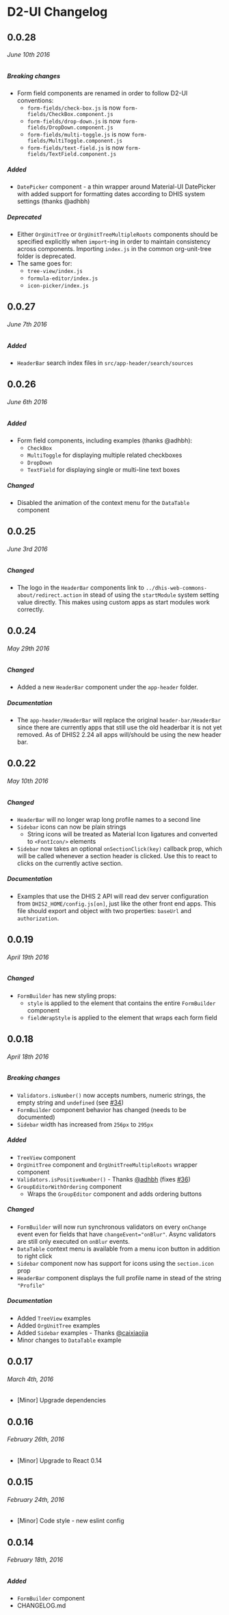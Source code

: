 
# D2-UI Changelog

## 0.0.28
###### _June 10th 2016_

##### Breaking changes

- Form field components are renamed in order to follow D2-UI conventions:
  - `form-fields/check-box.js` is now `form-fields/CheckBox.component.js`
  - `form-fields/drop-down.js` is now `form-fields/DropDown.component.js`
  - `form-fields/multi-toggle.js` is now `form-fields/MultiToggle.component.js`
  - `form-fields/text-field.js` is now `form-fields/TextField.component.js`

##### Added

- `DatePicker` component - a thin wrapper around Material-UI DatePicker with
  added support for formatting dates according to DHIS system settings
  (thanks @adhbh)

##### Deprecated

- Either `OrgUnitTree` or `OrgUnitTreeMultipleRoots` components should be
  specified explicitly when `import`-ing in order to maintain consistency across
  components. Importing `index.js` in the common org-unit-tree folder is
  deprecated.
- The same goes for:
   - `tree-view/index.js`
   - `formula-editor/index.js`
   - `icon-picker/index.js`




## 0.0.27
###### _June 7th 2016_

##### Added

- `HeaderBar` search index files in `src/app-header/search/sources`




## 0.0.26
###### _June 6th 2016_

##### Added

- Form field components, including examples (thanks @adhbh):
    - `CheckBox`
    - `MultiToggle` for displaying multiple related checkboxes
    - `DropDown`
    - `TextField` for displaying single or multi-line text boxes

##### Changed

- Disabled the animation of the context menu for the `DataTable` component




## 0.0.25
###### _June 3rd 2016_

##### Changed

- The logo in the `HeaderBar` components link to
  `../dhis-web-commons-about/redirect.action` in stead of using the `startModule`
  system setting value directly. This makes using custom apps as start modules work
  correctly.




## 0.0.24
###### _May 29th 2016_

##### Changed
- Added a new `HeaderBar` component under the `app-header` folder.

##### Documentation
- The `app-header/HeaderBar` will replace the original `header-bar/HeaderBar`
  since there are currently apps that still use the old headerbar it is not yet
  removed. As of DHIS2 2.24 all apps will/should be using the new header bar.




## 0.0.22
###### _May 10th 2016_

##### Changed

- `HeaderBar` will no longer wrap long profile names to a second line
- `Sidebar` icons can now be plain strings
  - String icons will be treated as Material Icon ligatures and converted to
    `<FontIcon/>` elements
- `Sidebar` now takes an optional `onSectionClick(key)` callback prop, which will
  be called whenever a section header is clicked. Use this to react to clicks on
  the currently active section.


##### Documentation

- Examples that use the DHIS 2 API will read dev server configuration from
  `DHIS2_HOME/config.js[on]`, just like the other front end apps. This file
  should export and object with two properties: `baseUrl` and `authorization`.




## 0.0.19
###### _April 19th 2016_

##### Changed

- `FormBuilder` has new styling props:
  - `style` is applied to the element that contains the entire `FormBuilder`
    component
  - `fieldWrapStyle` is applied to the element that wraps each form field




## 0.0.18
###### _April 18th 2016_

##### Breaking changes

- `Validators.isNumber()` now accepts numbers, numeric strings, the empty string
  and `undefined` (see [#34](../../issues/34))
- `FormBuilder` component behavior has changed (needs to be documented)
- `Sidebar` width has increased from `256px` to `295px`

##### Added

- `TreeView` component
- `OrgUnitTree` component and `OrgUnitTreeMultipleRoots` wrapper component
- `Validators.isPositiveNumber()` - Thanks [@adhbh](https://github.com/adhbh)
  (fixes [#36](../../issues/36))
- `GroupEditorWithOrdering` component
  - Wraps the `GroupEditor` component and adds ordering buttons

##### Changed

- `FormBuilder` will now run synchronous validators on every `onChange` event even
  for fields that have `changeEvent="onBlur"`. Async validators are still only
  executed on `onBlur` events.
- `DataTable` context menu is available from a menu icon button in addition to
  right click
- `Sidebar` component now has support for icons using the `section.icon` prop
- `HeaderBar` component displays the full profile name in stead of the string
  `"Profile"`

##### Documentation

- Added `TreeView` examples
- Added `OrgUnitTree` examples
- Added `Sidebar` examples - Thanks [@caixiaojia](https://github.com/caixiaojia)
- Minor changes to `DataTable` example




## 0.0.17
###### _March 4th, 2016_

- [Minor] Upgrade dependencies




## 0.0.16
###### _February 26th, 2016_

- [Minor] Upgrade to React 0.14




## 0.0.15
###### _February 24th, 2016_

- [Minor] Code style - new eslint config




## 0.0.14
###### _February 18th, 2016_

##### Added

- `FormBuilder` component
- CHANGELOG.md
